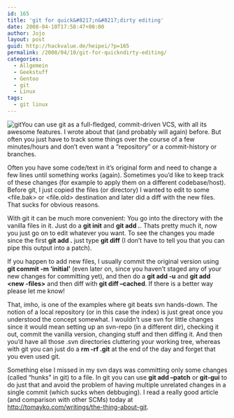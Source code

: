 ```yaml
---
id: 165
title: 'git for quick&#8217;n&#8217;dirty editing'
date: 2008-04-10T17:58:47+00:00
author: Jojo
layout: post
guid: http://hackvalue.de/heipei/?p=165
permalink: /2008/04/10/git-for-quickndirty-editing/
categories:
  - Allgemein
  - Geekstuff
  - Gentoo
  - git
  - Linux
tags:
  - git linux
---
```

<img src="/weblog/git-logo.png" alt="git" class="alignleft" />You can use git as a full-fledged, commit-driven VCS, with all its awesome features. I wrote about that (and probably will again) before. But often you just have to track some things over the course of a few minutes/hours and don&#8217;t even want a &#8220;repository&#8221; or a commit-history or branches.

Often you have some code/text in it&#8217;s original form and need to change a few lines until something works (again). Sometimes you&#8217;d like to keep track of these changes (for example to apply them on a different codebase/host). Before git, I just copied the files (or directory) I wanted to edit to some <file.bak> or <file.old> destination and later did a diff with the new files. That sucks for obvious reasons.
  
With git it can be much more convenient: You go into the directory with the vanilla files in it. Just do a **git init** and **git add .**. Thats pretty much it, now you just go on to edit whatever you want. To see the changes you made since the first **git add .** just type **git diff** (I don&#8217;t have to tell you that you can pipe this output into a patch).
  
If you happen to add new files, I usually commit the original version using **git commit -m &#8216;initial&#8217;** (even later on, since you haven&#8217;t staged any of your new changes for committing yet), and then do a **git add -u** and **git add <new -files>** and then diff with **git diff &#8211;cached**. If there is a better way please let me know!

That, imho, is one of the examples where git beats svn hands-down. The notion of a local repository (or in this case the index) is just great once you understood the concept somewhat. I wouldn&#8217;t use svn for little changes since it would mean setting up an svn-repo (in a different dir), checking it out, commit the vanilla version, changing stuff and then diffing it. And then you&#8217;d have all those .svn directories cluttering your working tree, whereas with git you can just do a **rm -rf .git** at the end of the day and forget that you even used git.

Something else I missed in my svn days was committing only some changes (called &#8220;hunks&#8221; in git) to a file. In git you can use **git add &#8211;patch** or **git-gui** to do just that and avoid the problem of having multiple unrelated changes in a single commit (which sucks when debbuging). I read a really good article (and comparison with other SCMs) today at <http://tomayko.com/writings/the-thing-about-git>.
